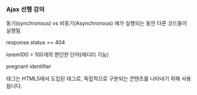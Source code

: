 ### Ajax 선행 강의

동기(synchronous) vs 비동기(Asynchronous)
얘가 실행되는 동안 다른 코드들이 실행됨

response.status == 404 

lorem100 > 100개의 랜던한 단어(에디터 기능)

pregnant identifier

<article> 태그는 HTML5에서 도입된 태그로, 독립적으로 구분되는 콘텐츠를 나타내기 위해 사용됩니다.